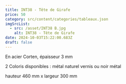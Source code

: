 ```yaml
---
title: INT38 - Tête de Girafe
price: 50
category: src/content/categories/tableaux.json
imgSrcList:
  - src: /asset/INT38 B.jpg
    alt: INT38 - Tête de Girafe
date: 2024-10-03T15:22:00.683Z
draft: false
---
```


En acier Corten, épaisseur 3 mm

2 Coloris disponibles : métal naturel vernis ou noir métal

hauteur 460 mm x largeur 300 mm
